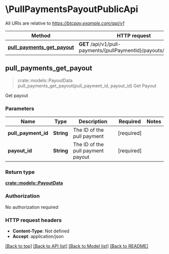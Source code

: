 # \PullPaymentsPayoutPublicApi

All URIs are relative to *https://btcpay.example.com/api/v1*

Method | HTTP request | Description
------------- | ------------- | -------------
[**pull_payments_get_payout**](PullPaymentsPayoutPublicApi.md#pull_payments_get_payout) | **GET** /api/v1/pull-payments/{pullPaymentId}/payouts/{payoutId} | Get Payout



## pull_payments_get_payout

> crate::models::PayoutData pull_payments_get_payout(pull_payment_id, payout_id)
Get Payout

Get payout

### Parameters


Name | Type | Description  | Required | Notes
------------- | ------------- | ------------- | ------------- | -------------
**pull_payment_id** | **String** | The ID of the pull payment | [required] |
**payout_id** | **String** | The ID of the pull payment payout | [required] |

### Return type

[**crate::models::PayoutData**](PayoutData.md)

### Authorization

No authorization required

### HTTP request headers

- **Content-Type**: Not defined
- **Accept**: application/json

[[Back to top]](#) [[Back to API list]](../README.md#documentation-for-api-endpoints) [[Back to Model list]](../README.md#documentation-for-models) [[Back to README]](../README.md)

